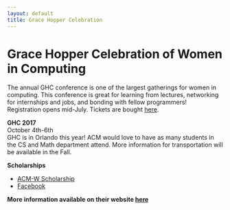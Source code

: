 ```yaml
---
layout: default
title: Grace Hopper Celebration
---
```


# Grace Hopper Celebration of Women in Computing
The annual GHC conference is one of the largest gatherings for women in computing. This conference is great for learning from lectures, networking for internships and jobs, and bonding with fellow programmers!  
Registration opens mid-July. Tickets are bought [here](https://ghc.anitaborg.org/ghc-17/).  

**GHC 2017**  
October 4th-6th  
GHC is in Orlando this year! ACM would love to have as many students in the CS and Math department attend. More information for transportation will be available in the Fall.

**Scholarships**  

* [ACM-W Scholarship](https://docs.google.com/forms/d/e/1FAIpQLScoFJ9AEgxVvhpApc6NopvKXBS40BtXJcnPrjWPEJTDjXE8Zg/viewform?c=0&w=1)  
* [Facebook](https://www.facebook.com/careers/program/gracehopper2017/apply/)  

**More information available on their website [here](https://ghc.anitaborg.org/2017-student-academic)**
